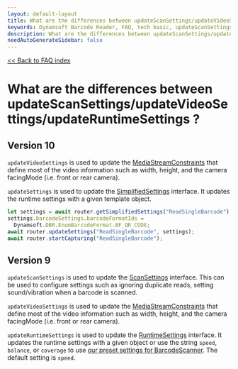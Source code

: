 ```yaml
---
layout: default-layout
title: What are the differences between updateScanSettings/updateVideoSettings/updateRuntimeSettings?
keywords: Dynamsoft Barcode Reader, FAQ, tech basic, updateScanSettings, updateVideoSettings, updateRuntimeSettings
description: What are the differences between updateScanSettings/updateVideoSettings/updateRuntimeSettings?
needAutoGenerateSidebar: false
---
```


[<< Back to FAQ index](../index.md#scan-settings)

# What are the differences between updateScanSettings/updateVideoSettings/updateRuntimeSettings ?

## Version 10
`updateVideoSettings` is used to update the [MediaStreamConstraints](https://developer.mozilla.org/en-US/docs/Web/API/Media_Streams_API/Constraints) that define most of the video information such as width, height, and the camera facingMode (i.e. front or rear camera).

`updateSettings` is used to update the [SimplifiedSettings](https://www.dynamsoft.com/capture-vision/docs/web/programming/javascript/api-reference/capture-vision-router/interfaces/simplified-capture-vision-settings.html?product=dbr&lang=javascript) interface. It updates the runtime settings with a given template object. 
```javascript
let settings = await router.getSimplifiedSettings("ReadSingleBarcode");
settings.barcodeSettings.barcodeFormatIds =
  Dynamsoft.DBR.EnumBarcodeFormat.BF_QR_CODE;
await router.updateSettings("ReadSingleBarcode", settings);
await router.startCapturing("ReadSingleBarcode");
```

## Version 9

`updateScanSettings` is used to update the [ScanSettings](https://www.dynamsoft.com/barcode-reader/programming/javascript/api-reference/interface/ScanSettings.html?ver=latest) interface. This can be used to configure settings such as ignoring duplicate reads, setting sound/vibration when a barcode is scanned. 

`updateVideoSettings` is used to update the [MediaStreamConstraints](https://developer.mozilla.org/en-US/docs/Web/API/Media_Streams_API/Constraints) that define most of the video information such as width, height, and the camera facingMode (i.e. front or rear camera).

`updateRuntimeSettings` is used to update the [RuntimeSettings](https://www.dynamsoft.com/barcode-reader/programming/javascript/api-reference/interface/RuntimeSettings.html?ver=latest) interface. It updates the runtime settings with a given object or use the string `speed`, `balance`, or `coverage` to use [our preset settings for BarcodeScanner](https://www.dynamsoft.com/barcode-reader/parameters/structure-and-interfaces-of-parameters.html?ver=latest#using-runtime-settings-templates). The default setting is `speed`.
